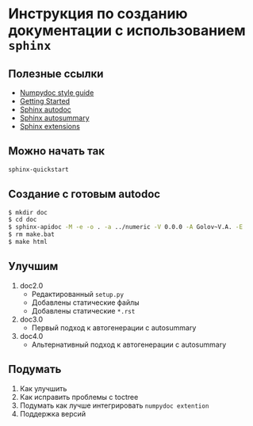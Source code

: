 # Инструкция по созданию документации с использованием `sphinx`

## Полезные ссылки

- [Numpydoc style guide](https://numpydoc.readthedocs.io/en/stable/format.html)
- [Getting Started](https://www.sphinx-doc.org/en/master/usage/quickstart.html)
- [Sphinx autodoc](https://www.sphinx-doc.org/en/master/usage/extensions/autodoc.html#module-sphinx.ext.autodoc)
- [Sphinx autosummary](https://www.sphinx-doc.org/en/master/usage/extensions/autosummary.html#module-sphinx.ext.autosummary)
- [Sphinx extensions](https://www.sphinx-doc.org/en/master/usage/extensions/index.html#extensions)

## Можно начать так

```bash
sphinx-quickstart
```

## Создание с готовым autodoc

```bash
$ mkdir doc
$ cd doc
$ sphinx-apidoc -M -e -o . -a ../numeric -V 0.0.0 -A Golov~V.A. -E
$ rm make.bat
$ make html
```

## Улучшим

1. doc2.0
    - Редактированный `setup.py `
    - Добавлены статические файлы
    - Добавлены статические `*.rst`
2. doc3.0
    - Первый подход к автогенерации с autosummary
3. doc4.0
    - Альтернативный подход к автогенерации с autosummary


## Подумать

1. Как улучшить
2. Как исправить проблемы с toctree
3. Подумать как лучше интегрировать `numpydoc extention`
4. Поддержка версий
